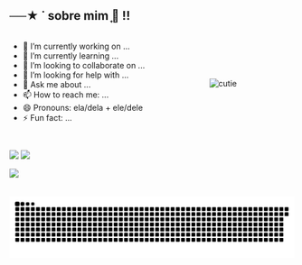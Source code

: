 ## ──★ ˙ sobre mim ̟🐇 !!

<div style="display: flex; align-items: center;">
  <div style="flex: 1;">
    <ul>
      <li>🔭 I’m currently working on ...</li>
      <li>🌱 I’m currently learning ...</li>
      <li>👯 I’m looking to collaborate on ...</li>
      <li>🤔 I’m looking for help with ...</li>
      <li>💬 Ask me about ...</li>
      <li>📫 How to reach me: ...</li>
      <li>😄 Pronouns: ela/dela + ele/dele</li>
      <li>⚡ Fun fact: ...</li>
    </ul>
  </div>
  <div style="flex: 1; text-align: center;">
    <img src="https://github.com/pirezita/pirezita/assets/156138287/ebc54801-c688-4d15-a645-24d44f723b0a" alt="cutie" style="max-width: 100%;">
  </div>
</div>

##


<div> 
  <img height = "170cm" src = "https://github-readme-stats.vercel.app/api?username=Pirezita&theme=rose&show_icons=true&hide_border=false&count_private=true"/>
  <img height = "170cm" src = "https://github-readme-stats.vercel.app/api/top-langs/?username=Pirezita&theme=rose&show_icons=true&hide_border=false&layout=compact"/>
</div>

<a href = "https://www.linkedin.com/in/aline-pirez" target="_blank"><img src="https://img.shields.io/badge/-LinkedIn-%230077B5?style=for-the-badge&logo=linkedin&logoColor=white" target="_blank"></a>

##

![snake gif](https://github.com/pirezita/pirezita/blob/output/github-contribution-grid-snake-dark.svg)
